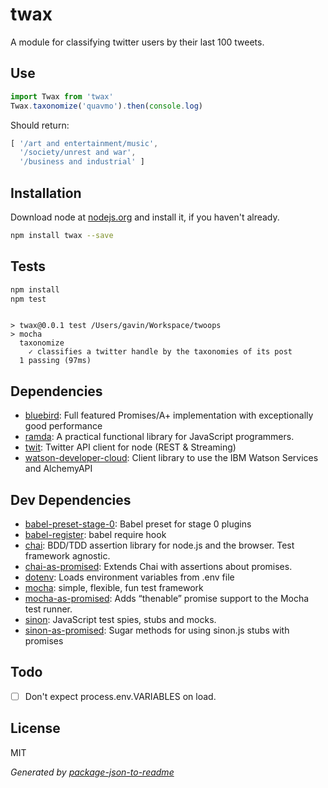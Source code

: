 # twax 

A module for classifying twitter users by their last 100 tweets.

## Use

```JavaScript
import Twax from 'twax'
Twax.taxonomize('quavmo').then(console.log)
```

Should return:
```JavaScript
[ '/art and entertainment/music',
  '/society/unrest and war',
  '/business and industrial' ]
```

## Installation

Download node at [nodejs.org](http://nodejs.org) and install it, if you haven't already.

```sh
npm install twax --save
```


## Tests

```sh
npm install
npm test
```
```

> twax@0.0.1 test /Users/gavin/Workspace/twoops
> mocha
  taxonomize
    ✓ classifies a twitter handle by the taxonomies of its post
  1 passing (97ms)

```

## Dependencies

- [bluebird](https://github.com/petkaantonov/bluebird): Full featured Promises/A+ implementation with exceptionally good performance
- [ramda](https://github.com/ramda/ramda): A practical functional library for JavaScript programmers.
- [twit](https://github.com/ttezel/twit): Twitter API client for node (REST &amp; Streaming)
- [watson-developer-cloud](https://github.com/watson-developer-cloud/node-sdk): Client library to use the IBM Watson Services and AlchemyAPI

## Dev Dependencies

- [babel-preset-stage-0](https://github.com/babel/babel/tree/master/packages): Babel preset for stage 0 plugins
- [babel-register](https://github.com/babel/babel/tree/master/packages): babel require hook
- [chai](https://github.com/chaijs/chai): BDD/TDD assertion library for node.js and the browser. Test framework agnostic.
- [chai-as-promised](https://github.com/domenic/chai-as-promised): Extends Chai with assertions about promises.
- [dotenv](https://github.com/motdotla/dotenv): Loads environment variables from .env file
- [mocha](https://github.com/mochajs/mocha): simple, flexible, fun test framework
- [mocha-as-promised](https://github.com/domenic/mocha-as-promised): Adds “thenable” promise support to the Mocha test runner.
- [sinon](https://github.com/cjohansen/Sinon.JS): JavaScript test spies, stubs and mocks.
- [sinon-as-promised](https://github.com/bendrucker/sinon-as-promised): Sugar methods for using sinon.js stubs with promises

## Todo

- [ ] Don't expect process.env.VARIABLES on load.

## License

MIT

_Generated by [package-json-to-readme](https://github.com/zeke/package-json-to-readme)_
